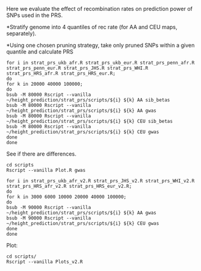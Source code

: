 Here we evaluate the effect of recombination rates on prediction power of SNPs used in the PRS.

*Stratify genome into 4 quantiles of rec rate (for AA and CEU maps, separately).

*Using one chosen pruning strategy, take only pruned SNPs within a given quantile and calculate PRS

```
for i in strat_prs_ukb_afr.R strat_prs_ukb_eur.R strat_prs_penn_afr.R strat_prs_penn_eur.R strat_prs_JHS.R strat_prs_WHI.R strat_prs_HRS_afr.R strat_prs_HRS_eur.R;
do
for k in 20000 40000 100000;
do
bsub -M 80000 Rscript --vanilla ~/height_prediction/strat_prs/scripts/${i} ${k} AA sib_betas
bsub -M 80000 Rscript --vanilla ~/height_prediction/strat_prs/scripts/${i} ${k} AA gwas
bsub -M 80000 Rscript --vanilla ~/height_prediction/strat_prs/scripts/${i} ${k} CEU sib_betas
bsub -M 80000 Rscript --vanilla ~/height_prediction/strat_prs/scripts/${i} ${k} CEU gwas
done
done
```

See if there are differences.

```
cd scripts
Rscript --vanilla Plot.R gwas
```

```
for i in strat_prs_ukb_afr_v2.R strat_prs_JHS_v2.R strat_prs_WHI_v2.R strat_prs_HRS_afr_v2.R strat_prs_HRS_eur_v2.R;
do
for k in 3000 6000 10000 20000 40000 100000;
do
bsub -M 90000 Rscript --vanilla ~/height_prediction/strat_prs/scripts/${i} ${k} AA gwas
bsub -M 90000 Rscript --vanilla ~/height_prediction/strat_prs/scripts/${i} ${k} CEU gwas
done
done
```
Plot:

```
cd scripts/
Rscript --vanilla Plots_v2.R
```

